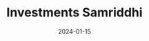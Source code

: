 ---
title: "Investments Samriddhi"
date: 2024-01-15
draft: false
layout: "single"
description: "Comprehensive investment strategies and portfolio management services for wealth creation and financial growth."
icon: "trending-up"
overview: "Professional investment advisory services designed to help you build wealth through strategic portfolio management, diversified investment options, and personalized financial planning tailored to your risk profile and goals."
cta_text: "Book A Free Consultation"
cta_link: "#contact"

feature_badges:
  - title: "Expert"
    subtitle: "AMFI certified investment advisors with proven track record"
  - title: "Diversified"
    subtitle: "Wide range of investment options across asset classes"
  - title: "Transparent"
    subtitle: "Clear reporting and transparent fee structure"

services_section:
  title: "Our Investment Services"
  description: "Comprehensive investment solutions designed to maximize returns while managing risk through strategic portfolio construction and ongoing management."
  services:
    - title: "Mutual Fund Advisory"
      description: "Expert mutual fund selection and portfolio construction based on your financial goals and risk appetite."
      icon: "pie-chart"
    - title: "Equity Investment Planning"
      description: "Direct equity investment strategies with fundamental and technical analysis for optimal stock selection."
      icon: "trending-up"
    - title: "SIP & Investment Planning"
      description: "Systematic Investment Plans and goal-based investment strategies for disciplined wealth creation."
      icon: "repeat"
    - title: "Portfolio Management"
      description: "Professional portfolio management services with regular monitoring and rebalancing for optimal performance."
      icon: "bar-chart-2"

approach_section:
  title: "Our Investment Approach"
  description: "We follow a disciplined investment approach focused on long-term wealth creation through strategic asset allocation and risk management."
  approaches:
    - title: "Goal-Based Planning"
      description: "Investment strategies aligned with your specific financial goals and time horizons for maximum effectiveness."
      icon: "target"
    - title: "Risk Assessment"
      description: "Comprehensive risk profiling to ensure investment strategies match your risk tolerance and capacity."
      icon: "shield"
    - title: "Diversification Strategy"
      description: "Strategic diversification across asset classes, sectors, and geographies to optimize risk-return profile."
      icon: "grid"
    - title: "Regular Monitoring"
      description: "Continuous portfolio monitoring and periodic rebalancing to maintain optimal asset allocation."
      icon: "activity"
    - title: "Performance Review"
      description: "Regular performance reviews with detailed reporting and strategy adjustments as needed."
      icon: "bar-chart"
    - title: "Tax Optimization"
      description: "Tax-efficient investment strategies to maximize after-tax returns and minimize tax liability."
      icon: "calculator"

testimonials_section:
  title: "What Our Investment Clients Say"
  testimonials:
    - name: "Dr. Amit Verma"
      role: "Medical Professional"
      feedback: "VittSeva's investment advisory helped me create a diversified portfolio that generated 15% annual returns while maintaining my risk comfort level. Excellent long-term planning."
      rating: 5
    - name: "Priya Agarwal"
      role: "Software Engineer"
      feedback: "Their SIP recommendations and goal-based planning helped me accumulate enough corpus for my daughter's education. Very systematic and disciplined approach."
      rating: 5
    - name: "Kiran Reddy"
      role: "Business Executive"
      feedback: "The mutual fund portfolio they created for me has consistently outperformed benchmarks. Their research-backed recommendations are spot on."
      rating: 5
    - name: "Sanjay Mittal"
      role: "Entrepreneur"
      feedback: "Professional portfolio management service with excellent risk management. My investments have grown steadily even during market volatility."
      rating: 5
    - name: "Kavita Jain"
      role: "Government Employee"
      feedback: "Tax-efficient investment planning helped me save significantly on taxes while building wealth for retirement. Highly recommend their expertise."
      rating: 5

cta_section:
  title: "Start Your Investment Journey"
  description: "Ready to build wealth through strategic investments? Contact our AMFI certified advisors today for personalized investment planning."
  button_text: "Get Investment Advice"
---